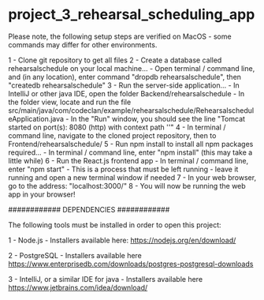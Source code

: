 # project_3_rehearsal_scheduling_app

Please note, the following setup steps are verified on MacOS - some commands may differ for other environments.

1 - Clone git repository to get all files
2 - Create a database called rehearsalschedule on your local machine...
    - Open terminal / command line, and (in any location), enter command "dropdb rehearsalschedule", then "createdb rehearsalschedule"
3 - Run the server-side application...
    - In IntelliJ or other java IDE, open the folder Backend/rehearsalschedule
    - In the folder view, locate and run the file src/main/java/com/codeclan/example/rehearsalschedule/RehearsalscheduleApplication.java
    - In the "Run" window, you should see the line "Tomcat started on port(s): 8080 (http) with context path ''"
4 - In terminal / command line, navigate to the cloned project repository, then to Frontend/rehearsalschedule/
5 - Run npm install to install all npm packages required...
    - In terminal / command line, enter "npm install" (this may take a little while)
6 - Run the React.js frontend app
    - In terminal / command line, enter "npm start"
    - This is a process that must be left running - leave it running and open a new terminal window if needed
7 - In your web browser, go to the address: "localhost:3000/"
8 - You will now be running the web app in your browser!

############
DEPENDENCIES
############

The following tools must be installed in order to open this project:

1 - Node.js - Installers available here: https://nodejs.org/en/download/

2 - PostgreSQL - Installers available here https://www.enterprisedb.com/downloads/postgres-postgresql-downloads

3 - IntelliJ, or a similar IDE for java - Installers available here https://www.jetbrains.com/idea/download/

